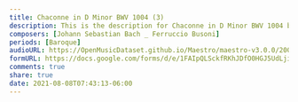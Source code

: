 ```yaml
---
title: Chaconne in D Minor BWV 1004 (3)
description: This is the description for Chaconne in D Minor BWV 1004 by Johann Sebastian Bach _ Ferruccio Busoni
composers: [Johann Sebastian Bach _ Ferruccio Busoni]
periods: [Baroque]
audioURL: https://OpenMusicDataset.github.io/Maestro/maestro-v3.0.0/2004/MIDI-Unprocessed_SMF_13_01_2004_01-05_ORIG_MID--AUDIO_13_R1_2004_02_Track02_wav.midi
formURL: https://docs.google.com/forms/d/e/1FAIpQLSckfRKhJDfO0HGJ5UdLjiIEw-AnTIJawcXqbjciM3qmEH57JA/viewform
comments: true
share: true
date: 2021-08-08T07:43:13-06:00
---
```

